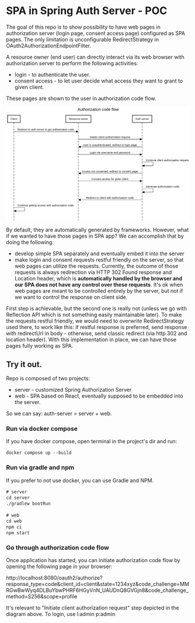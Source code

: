 # SPA in Spring Auth Server - POC

The goal of this repo is to show possibility to have web pages in authorization server (login page, consent access page) configured as SPA pages. The only limitation is unconfigurable RedirectStrategy in OAuth2AuthorizationEndpointFilter.

A resource owner (end user) can directly interact via its web browser with authorization server to perform the following activities:
- login - to authenticate the user.
- consent access - to let user decide what access they want to grant to given client.

These pages are shown to the user in authorization code flow.

![Authorization code flow](./authorization_code_flow.png)

By default, they are automatically generated by frameworks. However, what if we wanted to have those pages in SPA app? We can accomplish that by doing the following:
- develop simple SPA separately and eventually embed it into the server
- make login and consent requests restful friendly on the server, so that web pages can utilize the requests. Currently, the outcome of those requests is always redirection via HTTP 302 Found response and Location header, which is **automatically handled by the browser and our SPA does not have any control over these requests**. It's ok when web pages are meant to be controlled entirely by the server, but not if we want to control the response on client side.

First step is achievable, but the second one is really not (unless we go with Reflection API which is not something easily maintainable later).
To make the requests restful friendly, we would need to overwrite RedirectStrategy used there, to work like this: if restful response is preferred, send response with redirectUrl in body - otherwise, send classic redirect (via http 302 and location header).
With this implementation in place, we can have those pages fully working as SPA.

## Try it out.

Repo is composed of two projects:
 - server - customized Spring Authorization Server
 - web - SPA based on React, eventually supposed to be embedded into the server.

So we can say: auth-server = server + web.

### Run via docker compose

If you have docker compose, open terminal in the project's dir and run:
```
docker compose up --build
```

### Run via gradle and npm

If you prefer to not use docker, you can use Gradle and NPM.
```
# server
cd server
./gradlew bootRun

# web
cd web
npm ci
npm start
```

### Go through authorization code flow
Once application has started, you can initiate authorization code flow by opening the following page in your browser:

http://localhost:8080/oauth2/authorize?response_type=code&client_id=client&state=1234xyz&code_challenge=MMRGwBwWyq4DLBuYbwPHRF6HGyVnN_UAUDnQ8GVGjn8&code_challenge_method=S256&scope=profile

It's relevant to "Initiate client authorization request" step depicted in the diagram above.
To login, use l:admin p:admin


